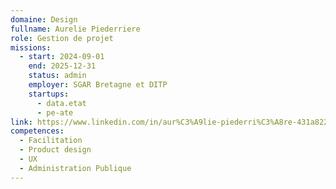 ```yaml
---
domaine: Design
fullname: Aurelie Piederriere
role: Gestion de projet
missions:
  - start: 2024-09-01
    end: 2025-12-31
    status: admin
    employer: SGAR Bretagne et DITP
    startups:
      - data.etat
      - pe-ate
link: https://www.linkedin.com/in/aur%C3%A9lie-piederri%C3%A8re-431a8221b?lipi=urn%3Ali%3Apage%3Ad_flagship3_profile_view_base_contact_details%3BjO2drahaTMiHJNPfaLpL%2Fw%3D%3D
competences:
  - Facilitation
  - Product design
  - UX
  - Administration Publique
---
```

